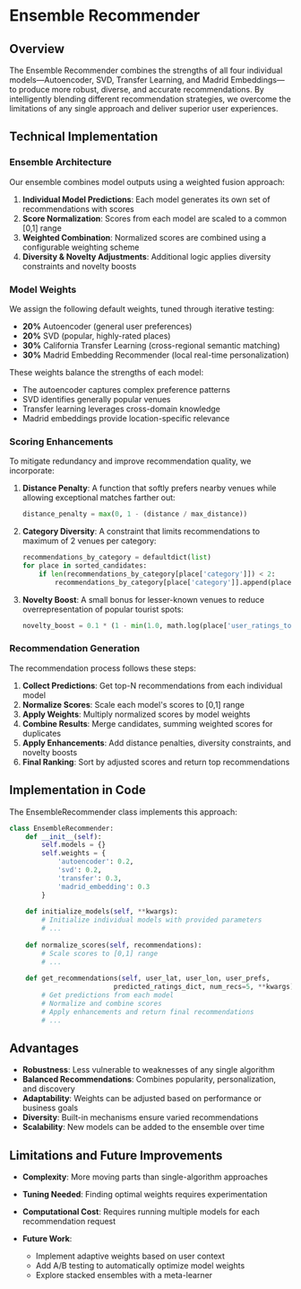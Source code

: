 # Ensemble Recommender

## Overview

The Ensemble Recommender combines the strengths of all four individual models—Autoencoder, SVD, Transfer Learning, and Madrid Embeddings—to produce more robust, diverse, and accurate recommendations. By intelligently blending different recommendation strategies, we overcome the limitations of any single approach and deliver superior user experiences.

## Technical Implementation

### Ensemble Architecture

Our ensemble combines model outputs using a weighted fusion approach:

1. **Individual Model Predictions**: Each model generates its own set of recommendations with scores
2. **Score Normalization**: Scores from each model are scaled to a common [0,1] range
3. **Weighted Combination**: Normalized scores are combined using a configurable weighting scheme
4. **Diversity & Novelty Adjustments**: Additional logic applies diversity constraints and novelty boosts

### Model Weights

We assign the following default weights, tuned through iterative testing:

- **20%** Autoencoder (general user preferences)
- **20%** SVD (popular, highly-rated places)
- **30%** California Transfer Learning (cross-regional semantic matching)
- **30%** Madrid Embedding Recommender (local real-time personalization)

These weights balance the strengths of each model:
- The autoencoder captures complex preference patterns
- SVD identifies generally popular venues
- Transfer learning leverages cross-domain knowledge
- Madrid embeddings provide location-specific relevance

### Scoring Enhancements

To mitigate redundancy and improve recommendation quality, we incorporate:

1. **Distance Penalty**: A function that softly prefers nearby venues while allowing exceptional matches farther out:
   ```python
   distance_penalty = max(0, 1 - (distance / max_distance))
   ```

2. **Category Diversity**: A constraint that limits recommendations to maximum of 2 venues per category:
   ```python
   recommendations_by_category = defaultdict(list)
   for place in sorted_candidates:
       if len(recommendations_by_category[place['category']]) < 2:
           recommendations_by_category[place['category']].append(place)
   ```

3. **Novelty Boost**: A small bonus for lesser-known venues to reduce overrepresentation of popular tourist spots:
   ```python
   novelty_boost = 0.1 * (1 - min(1.0, math.log(place['user_ratings_total'] + 1) / 10))
   ```

### Recommendation Generation

The recommendation process follows these steps:

1. **Collect Predictions**: Get top-N recommendations from each individual model
2. **Normalize Scores**: Scale each model's scores to [0,1] range
3. **Apply Weights**: Multiply normalized scores by model weights
4. **Combine Results**: Merge candidates, summing weighted scores for duplicates
5. **Apply Enhancements**: Add distance penalties, diversity constraints, and novelty boosts
6. **Final Ranking**: Sort by adjusted scores and return top recommendations

## Implementation in Code

The EnsembleRecommender class implements this approach:

```python
class EnsembleRecommender:
    def __init__(self):
        self.models = {}
        self.weights = {
            'autoencoder': 0.2,
            'svd': 0.2,
            'transfer': 0.3,
            'madrid_embedding': 0.3
        }
        
    def initialize_models(self, **kwargs):
        # Initialize individual models with provided parameters
        # ...
        
    def normalize_scores(self, recommendations):
        # Scale scores to [0,1] range
        # ...
        
    def get_recommendations(self, user_lat, user_lon, user_prefs, 
                          predicted_ratings_dict, num_recs=5, **kwargs):
        # Get predictions from each model
        # Normalize and combine scores
        # Apply enhancements and return final recommendations
        # ...
```

## Advantages

- **Robustness**: Less vulnerable to weaknesses of any single algorithm
- **Balanced Recommendations**: Combines popularity, personalization, and discovery
- **Adaptability**: Weights can be adjusted based on performance or business goals
- **Diversity**: Built-in mechanisms ensure varied recommendations
- **Scalability**: New models can be added to the ensemble over time

## Limitations and Future Improvements

- **Complexity**: More moving parts than single-algorithm approaches
- **Tuning Needed**: Finding optimal weights requires experimentation
- **Computational Cost**: Requires running multiple models for each recommendation request

- **Future Work**:
  - Implement adaptive weights based on user context
  - Add A/B testing to automatically optimize model weights
  - Explore stacked ensembles with a meta-learner 